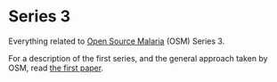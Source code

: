 # Series 3
Everything related to [Open Source Malaria](http://opensourcemalaria.org/) (OSM) Series 3.

For a description of the first series, and the general approach taken by OSM, read [the first paper](http://pubs.acs.org/doi/full/10.1021/acscentsci.6b00086).
